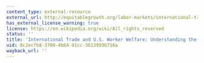 ```yaml
---
content_type: external-resource
external_url: http://equitablegrowth.org/labor-markets/international-trade-and-u-s-worker-welfare-understanding-the-costs-and-benefits/
has_external_license_warning: true
license: https://en.wikipedia.org/wiki/All_rights_reserved
status: ''
title: 'International Trade and U.S. Worker Welfare: Understanding the Costs and Benefits'
uid: 0c2ecfb8-3700-4b64-91cc-36139936716a
wayback_url: ''
---
```

